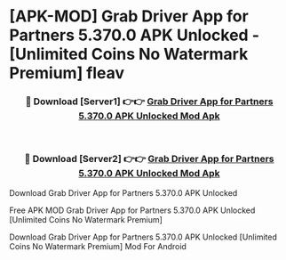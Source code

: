 # [APK-MOD] Grab Driver  App for Partners 5.370.0 APK Unlocked - [Unlimited Coins No Watermark Premium] fleav



<div align="center">
<h3>🔴 Download [Server1] 👉👉 <a href="https://momento.my/?title=Grab_Driver__App_for_Partners_5.370.0_APK_Unlocked">Grab Driver  App for Partners 5.370.0 APK Unlocked Mod Apk</a></h3><br>

<h3>🔴 Download [Server2] 👉👉 <a href="https://momento.my/?title=Grab_Driver__App_for_Partners_5.370.0_APK_Unlocked">Grab Driver  App for Partners 5.370.0 APK Unlocked Mod Apk</a></h3>
</div>



Download Grab Driver  App for Partners 5.370.0 APK Unlocked 

Free APK MOD Grab Driver  App for Partners 5.370.0 APK Unlocked [Unlimited Coins No Watermark Premium]

Download Grab Driver  App for Partners 5.370.0 APK Unlocked [Unlimited Coins No Watermark Premium] Mod For Android
